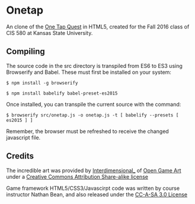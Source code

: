 # Onetap
An clone of the [One Tap Quest](http://shimage.net/one-tap-quest/) in HTML5,
created for the Fall 2016 class of CIS 580 at Kansas State University.

## Compiling
The source code in the src directory is transpiled from ES6 to ES3 using Browserify and Babel.  These must first be installed on your system:

```$ npm install -g browserify```

```$ npm install babelify babel-preset-es2015```

Once installed, you can transpile the current source with the command:

```$ browserify src/onetap.js -o onetap.js -t [ babelify --presets [ es2015 ] ]```

Remember, the browser must be refreshed to receive the changed javascript file.

## Credits
The incredible art was provided by [Interdimensional_](http://opengameart.org/users/interdimensional) of [Open Game Art](http://opengameart.org) under a [Creative Commons Attribution Share-alike license](https://creativecommons.org/licenses/by-sa/3.0/)

Game framework HTML5/CSS3/Javascirpt code was written by course instructor Nathan Bean, and also released under the [CC-A-SA 3.0 License](https://creativecommons.org/licenses/by-sa/3.0/)
